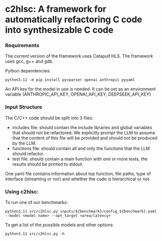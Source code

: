 # c2hlsc: A framework for automatically refactoring C code into synthesizable C code

### Requirements
The current version of the framework uses Catapult HLS. 
The framework uses gcc, g++ and gdb.

Python dependencies:

    python3.11 -m pip install pycparser openai anthropic pyyaml

An API key for the model in use is needed.
It can be set as an environment variable (ANTHROPIC_API_KEY, OPENAI_API_KEY, DEEPSEEK_API_KEY)

### Input Structure
The C/C++ code should be split into 3 files:

 - includes file: should contain the include libraries  and global variables that should not be refactored. We explicitly prompr the LLM to assume that the content of this file will be provided and should not be produced by the LLM.
 - functions file: should contain all and only  the functions that the LLM should refactor.
 - test file: should contain a main function with one or more tests, the results should be printed to stdout.

One yaml file contains information about top function, file paths, type of interface (streaming or nor) and whether the code is hierarchical or not. 

###  Using c2hlsc:
To run one of our benchmarks:

    python3.11 src/c2hlsc.py inputs/${benchmark}/config_${benchmark}.yaml --model <model name> --opt_target <area/latency>

To get a list of the possible models and other options: 

    python3.11 src/c2hlsc.py -h 

